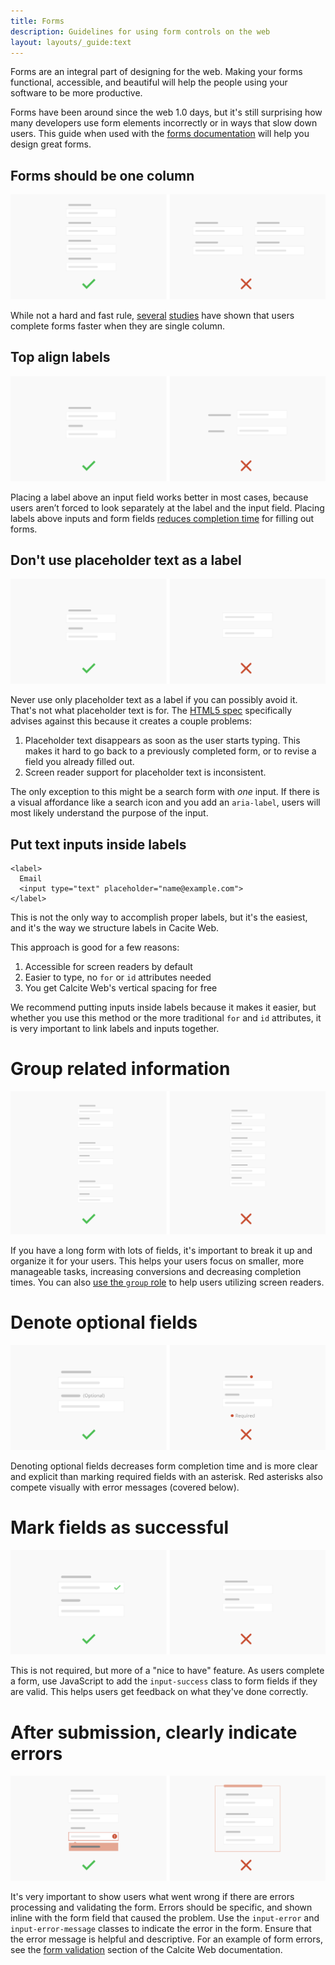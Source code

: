 ```yaml
---
title: Forms
description: Guidelines for using form controls on the web
layout: layouts/_guide:text
---
```


Forms are an integral part of designing for the web. Making your forms functional, accessible, and beautiful will help the people using your software to be more productive.

Forms have been around since the web 1.0 days, but it's still surprising how many developers use form elements incorrectly or in ways that slow down users. This guide when used with the [forms documentation](../documentation/components/#form-overview) will help you design great forms.

## Forms should be one column

![](../../../assets/img/docs/forms-one-column.svg)

While not a hard and fast rule, [several](http://baymard.com/blog/avoid-multi-column-forms) [studies](https://www.nngroup.com/articles/web-form-design/) have shown that users complete forms faster when they are single column.

## Top align labels

![](../../../assets/img/docs/forms-top-align.svg)

Placing a label above an input field works better in most cases, because users aren’t forced to look separately at the label and the input field. Placing labels above inputs and form fields [reduces completion time](http://www.uxmatters.com/mt/archives/2006/07/label-placement-in-forms.php) for filling out forms.

## Don't use placeholder text as a label

![](../../../assets/img/docs/forms-placeholder.svg)

Never use only placeholder text as a label if you can possibly avoid it. That's not what placeholder text is for. The [HTML5 spec](https://www.w3.org/TR/html5/forms.html#the-placeholder-attribute) specifically advises against this because it creates a couple problems:

1. Placeholder text disappears as soon as the user starts typing. This makes it hard to go back to a previously completed form, or to revise a field you already filled out.
2. Screen reader support for placeholder text is inconsistent.

The only exception to this might be a search form with *one* input. If there is a visual affordance like a search icon and you add an `aria-label`, users will most likely understand the purpose of the input.

## Put text inputs inside labels

```
<label>
  Email
  <input type="text" placeholder="name@example.com">
</label>
```

This is not the only way to accomplish proper labels, but it's the easiest, and it's the way we structure labels in Cacite Web.

This approach is good for a few reasons:

1. Accessible for screen readers by default
2. Easier to type, no `for` or `id` attributes needed
3. You get Calcite Web's vertical spacing for free

We recommend putting inputs inside labels because it makes it easier, but whether you use this method or the more traditional `for` and `id` attributes, it is very important to link labels and inputs together.

# Group related information

![](../../../assets/img/docs/forms-group.svg)

If you have a long form with lots of fields, it's important to break it up and organize it for your users. This helps your users focus on smaller, more manageable tasks, increasing conversions and decreasing completion times. You can also [use the `group` role](https://www.w3.org/WAI/tutorials/forms/grouping/#associating-related-controls-with-wai-aria) to help users utilizing screen readers.

# Denote optional fields

![](../../../assets/img/docs/forms-optional.svg)

Denoting optional fields decreases form completion time and is more clear and explicit than marking required fields with an asterisk. Red asterisks also compete visually with error messages (covered below).

# Mark fields as successful

![](../../../assets/img/docs/forms-success.svg)

This is not required, but more of a "nice to have" feature. As users complete a form, use JavaScript to add the `input-success` class to form fields if they are valid. This helps users get feedback on what they've done correctly.

# After submission, clearly indicate errors

![](../../../assets/img/docs/forms-error.svg)

It's very important to show users what went wrong if there are errors processing and validating the form. Errors should be specific, and shown inline with the form field that caused the problem. Use the `input-error` and `input-error-message` classes to indicate the error in the form. Ensure that the error message is helpful and descriptive. For an example of form errors, see the [form validation](../../../documentation/components/#form-validation) section of the Calcite Web documentation.



